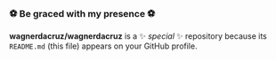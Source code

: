 ### ⚽ Be graced with my presence ⚽

**wagnerdacruz/wagnerdacruz** is a ✨ _special_ ✨ repository because its `README.md` (this file) appears on your GitHub profile.


